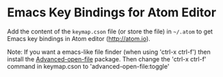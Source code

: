 # Emacs Key Bindings for Atom Editor

Add the content of the `keymap.cson` file (or store the file) in `~/.atom` to get Emacs key bindings in
Atom editor (http://atom.io).

Note: If you want a emacs-like file finder (when using 'ctrl-x ctrl-f') then install the [Advanced-open-file](https://atom.io/packages/advanced-open-file) package. Then change the 'ctrl-x ctrl-f' command in keymap.cson to 'advanced-open-file:toggle'
